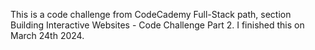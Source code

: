 This is a code challenge from CodeCademy Full-Stack path, section Building Interactive Websites - Code Challenge Part 2. 
I finished this on March 24th 2024.
